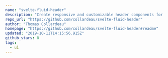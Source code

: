 ```yaml
---
name: "svelte-fluid-header"
description: "Create responsive and customizable header components for Svelte."
repo_url: "https://github.com/collardeau/svelte-fluid-header"
author: "Thomas Collardeau"
homepage: "https://github.com/collardeau/svelte-fluid-header#readme"
updated: "2019-10-11T14:15:56.915Z"
github_stars: 8
tags: 
  - ui
---
```

